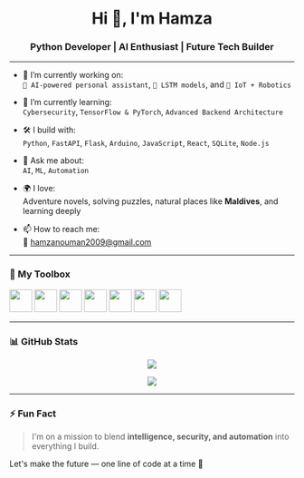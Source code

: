 <h1 align="center">Hi 👋, I'm Hamza</h1>
<h3 align="center">Python Developer | AI Enthusiast | Future Tech Builder</h3>

---

- 🔭 I’m currently working on:  
  `🤖 AI-powered personal assistant`, `🧠 LSTM models`, and `📡 IoT + Robotics`

- 🌱 I’m currently learning:  
  `Cybersecurity`, `TensorFlow & PyTorch`, `Advanced Backend Architecture`

- 🛠️ I build with:  
  `Python`, `FastAPI`, `Flask`, `Arduino`, `JavaScript`, `React`, `SQLite`, `Node.js`

- 💬 Ask me about:  
  `AI`, `ML`, `Automation`

- 🌍 I love:  
  Adventure novels, solving puzzles, natural places like **Maldives**, and learning deeply

- 📫 How to reach me:  
  📧 hamzanouman2009@gmail.com

---

### 🧰 My Toolbox

<p align="left">
  <img src="https://cdn.jsdelivr.net/gh/devicons/devicon/icons/python/python-original.svg" width="40" />
  <img src="https://cdn.jsdelivr.net/gh/devicons/devicon/icons/javascript/javascript-original.svg" width="40" />
  <img src="https://cdn.jsdelivr.net/gh/devicons/devicon/icons/nodejs/nodejs-original.svg" width="40" />
  <img src="https://cdn.jsdelivr.net/gh/devicons/devicon/icons/react/react-original.svg" width="40" />
  <img src="https://cdn.jsdelivr.net/gh/devicons/devicon/icons/arduino/arduino-original.svg" width="40" />
  <img src="https://cdn.jsdelivr.net/gh/devicons/devicon/icons/git/git-original.svg" width="40" />
  <img src="https://cdn.jsdelivr.net/gh/devicons/devicon/icons/linux/linux-original.svg" width="40" />
</p>

---

### 📊 GitHub Stats

<p align="center">
  <img src="https://github-readme-stats.vercel.app/api?username=HamzaNouman&show_icons=true&theme=radical" />
</p>

<p align="center">
  <img src="https://github-readme-stats.vercel.app/api/top-langs/?username=HamzaNouman&hide=php,blade&layout=compact&theme=radical" />
</p>

---

### ⚡ Fun Fact
> I'm on a mission to blend **intelligence, security, and automation** into everything I build.  

Let's make the future — one line of code at a time 🚀


<!--
**HamzaNouman/HamzaNouman** is a ✨ _special_ ✨ repository because its `README.md` (this file) appears on your GitHub profile.

Here are some ideas to get you started:

- 🔭 I’m currently working on ...
- 🌱 I’m currently learning ...
- 👯 I’m looking to collaborate on ...
- 🤔 I’m looking for help with ...
- 💬 Ask me about ...
- 📫 How to reach me: ...
- 😄 Pronouns: ...
- ⚡ Fun fact: ...
-->
